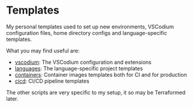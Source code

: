 # Templates

My personal templates used to set up new environments, VSCodium configuration files, home directory configs and language-specific templates.

What you may find useful are:

- [vscodium](vscodium): The VSCodium configuration and extensions
- [languages](languages): The language-specific project templates
- [containers](containers): Container images templates both for CI and for production
- [cicd](cicd): CI/CD pipeline templates

The other scripts are very specific to my setup, it so may be Terraformed later.
